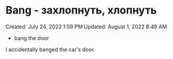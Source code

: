 # Bang - захлопнуть, хлопнуть

Created: July 24, 2022 1:59 PM
Updated: August 1, 2022 8:49 AM

- bang the door

I accidentally banged the car's door.